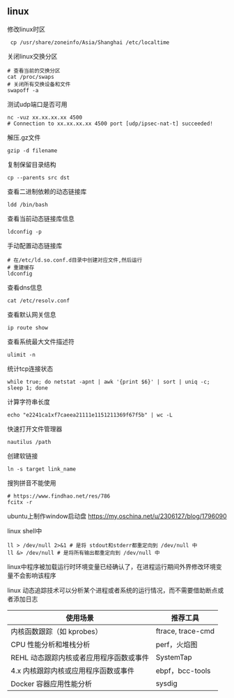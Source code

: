 ## linux

修改linux时区

```shell
 cp /usr/share/zoneinfo/Asia/Shanghai /etc/localtime
```

关闭linux交换分区

```shell
# 查看当前的交换分区
cat /proc/swaps
# 关闭所有交换设备和文件
swapoff -a
```

测试udp端口是否可用

```shell
nc -vuz xx.xx.xx.xx 4500
# Connection to xx.xx.xx.xx 4500 port [udp/ipsec-nat-t] succeeded!
```

解压.gz文件

```shell
gzip -d filename
```

复制保留目录结构

```shell
cp --parents src dst
```

查看二进制依赖的动态链接库

```shell
ldd /bin/bash
```

查看当前动态链接库信息

```shell
ldconfig -p
```

手动配置动态链接库
```shell
# 在/etc/ld.so.conf.d目录中创建对应文件,然后运行
# 重建缓存
ldconfig
```

查看dns信息

```shell
cat /etc/resolv.conf 
```

查看默认网关信息

```shell
ip route show
```

查看系统最大文件描述符

```shell
ulimit -n
```

统计tcp连接状态

```shell
while true; do netstat -apnt | awk '{print $6}' | sort | uniq -c; sleep 1; done
```

计算字符串长度

```shell
echo "e2241ca1xf7caeea21111e1151211369f67f5b" | wc -L
```

快速打开文件管理器

```shell
nautilus /path
```

创建软链接

```shell
ln -s target link_name
```

搜狗拼音不能使用

```shell
# https://www.findhao.net/res/786
fcitx -r
```

ubuntu上制作window启动盘
https://my.oschina.net/u/2306127/blog/1796090

linux shell中
```
ll > /dev/null 2>&1 # 是将 stdout和stderr都重定向到 /dev/null 中
ll &> /dev/null # 是将所有输出都重定向到 /dev/null 中
```
linux中程序被加载运行时环境变量已经确认了，在进程运行期间外界修改环境变量不会影响该程序

linux 动态追踪技术可以分析某个进程或者系统的运行情况，而不需要借助断点或者添加日志

| 使用场景 | 推荐工具 |
| ---- | ---- |
| 内核函数跟踪（如 kprobes）| ftrace, trace-cmd |
| CPU 性能分析和堆栈分析 | perf，火焰图 |
| REHL 动态跟踪内核或者应用程序函数或事件 | SystemTap |
| 4.x 内核跟踪内核或应用程序函数或事件 | ebpf，bcc-tools |
| Docker 容器应用性能分析 | sysdig |

